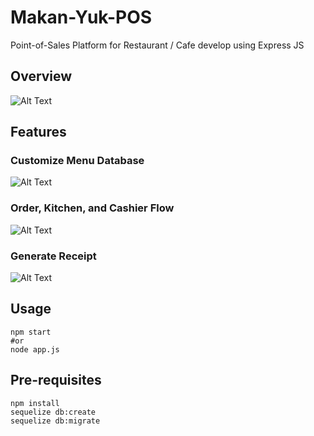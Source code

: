 # Makan-Yuk-POS
Point-of-Sales Platform for Restaurant / Cafe develop using Express JS

## Overview
![Alt Text](https://media.giphy.com/media/cJuKU4Iquy7e8jfNBC/giphy.gif)
## Features
### Customize Menu Database
![Alt Text](https://media.giphy.com/media/vuO9NmoHhV3te5FT8a/giphy.gif)
### Order, Kitchen, and Cashier Flow
![Alt Text](https://media.giphy.com/media/cYkgCq7iqJcCY2UBWV/giphy.gif)
### Generate Receipt
![Alt Text](https://media.giphy.com/media/35yIOTP5f1oimXNywb/giphy.gif)

## Usage
```
npm start
#or
node app.js
```

## Pre-requisites
```
npm install
sequelize db:create
sequelize db:migrate
```

